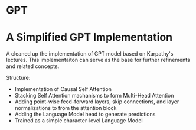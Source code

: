 # GPT
# A Simplified GPT Implementation

A cleaned up the implementation of GPT model based on Karpathy's lectures.
This implementaiton can serve as the base for further refinements and related concepts.

Structure:
- Implementation of Causal Self Attention
- Stacking Self Attention machanisms to form Multi-Head Attention
- Adding point-wise feed-forward layers, skip connections, and layer normalizations to from the attention block
- Adding the Language Model head to generate predictions
- Trained as a simple character-level Language Model
